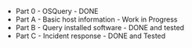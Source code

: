 
+ Part 0 - OSQuery - DONE
+ Part A - Basic host information - Work in Progress
+ Part B - Query installed software - DONE and tested
+ Part C - Incident response - DONE and Tested

